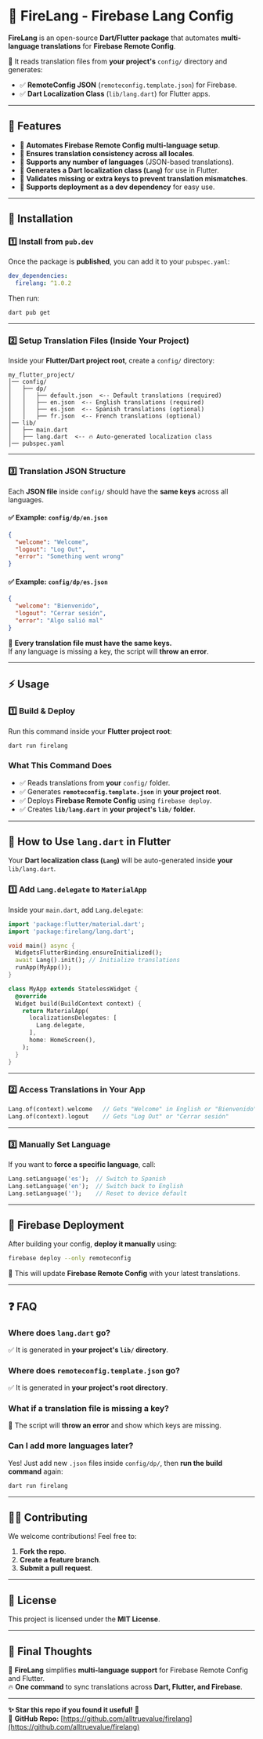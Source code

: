 # 🚀 FireLang - Firebase Lang Config

**FireLang** is an open-source **Dart/Flutter package** that automates **multi-language translations** for **Firebase Remote Config**. 

🔹 It reads translation files from **your project's** `config/` directory and generates:
- ✅ **RemoteConfig JSON** (`remoteconfig.template.json`) for Firebase.
- ✅ **Dart Localization Class** (`lib/lang.dart`) for Flutter apps.

---

## 📌 Features
- 🔹 **Automates Firebase Remote Config multi-language setup**.
- 🔹 **Ensures translation consistency across all locales**.
- 🔹 **Supports any number of languages** (JSON-based translations).
- 🔹 **Generates a Dart localization class (`Lang`)** for use in Flutter.
- 🔹 **Validates missing or extra keys to prevent translation mismatches**.
- 🔹 **Supports deployment as a dev dependency** for easy use.

---

## 🚀 Installation

### 1️⃣ Install from `pub.dev`
Once the package is **published**, you can add it to your `pubspec.yaml`:
```yaml
dev_dependencies:
  firelang: ^1.0.2
```
Then run:
```bash
dart pub get
```

---

### 2️⃣ Setup Translation Files (Inside Your Project)
Inside your **Flutter/Dart project root**, create a `config/` directory:

```
my_flutter_project/
│── config/
│   ├── dp/
│   │   ├── default.json  <-- Default translations (required)
│   │   ├── en.json  <-- English translations (required)
│   │   ├── es.json  <-- Spanish translations (optional)
│   │   ├── fr.json  <-- French translations (optional)
│── lib/
│   ├── main.dart
│   ├── lang.dart  <-- 🔥 Auto-generated localization class
│── pubspec.yaml
```

---

### 3️⃣ Translation JSON Structure
Each **JSON file** inside `config/` should have the **same keys** across all languages.

#### ✅ Example: `config/dp/en.json`
```json
{
  "welcome": "Welcome",
  "logout": "Log Out",
  "error": "Something went wrong"
}
```
#### ✅ Example: `config/dp/es.json`
```json
{
  "welcome": "Bienvenido",
  "logout": "Cerrar sesión",
  "error": "Algo salió mal"
}
```
🚨 **Every translation file must have the same keys.**  
If any language is missing a key, the script will **throw an error**.

---

## ⚡️ Usage

### 1️⃣ Build & Deploy
Run this command inside your **Flutter project root**:
```bash
dart run firelang
```

### What This Command Does
- ✅ Reads translations from **your** `config/` folder.
- ✅ Generates **`remoteconfig.template.json`** in **your project root**.
- ✅ Deploys **Firebase Remote Config** using `firebase deploy`.
- ✅ Creates **`lib/lang.dart`** in **your project's `lib/` folder**.

---
## 📌 How to Use `lang.dart` in Flutter

Your **Dart localization class (`Lang`)** will be auto-generated inside **your** `lib/lang.dart`.

### 1️⃣ Add `Lang.delegate` to `MaterialApp`
Inside your `main.dart`, add `Lang.delegate`:
```dart
import 'package:flutter/material.dart';
import 'package:firelang/lang.dart';

void main() async {
  WidgetsFlutterBinding.ensureInitialized();
  await Lang().init(); // Initialize translations
  runApp(MyApp());
}

class MyApp extends StatelessWidget {
  @override
  Widget build(BuildContext context) {
    return MaterialApp(
      localizationsDelegates: [
        Lang.delegate, 
      ],
      home: HomeScreen(),
    );
  }
}
```

---
### 2️⃣ Access Translations in Your App
```dart
Lang.of(context).welcome   // Gets "Welcome" in English or "Bienvenido" in Spanish
Lang.of(context).logout    // Gets "Log Out" or "Cerrar sesión"
```

---
### 3️⃣ Manually Set Language
If you want to **force a specific language**, call:
```dart
Lang.setLanguage('es');  // Switch to Spanish
Lang.setLanguage('en');  // Switch back to English
Lang.setLanguage('');    // Reset to device default
```

---
## 🔧 Firebase Deployment
After building your config, **deploy it manually** using:
```bash
firebase deploy --only remoteconfig
```
🚀 This will update **Firebase Remote Config** with your latest translations.

---
## ❓ FAQ

### **Where does `lang.dart` go?**
✅ It is generated in **your project's `lib/` directory**.

### **Where does `remoteconfig.template.json` go?**
✅ It is generated in **your project's root directory**.

### **What if a translation file is missing a key?**
🚨 The script will **throw an error** and show which keys are missing.

### **Can I add more languages later?**
Yes! Just add new `.json` files inside `config/dp/`, then **run the build command** again:
```bash
dart run firelang
```

---
## 👨‍💻 Contributing
We welcome contributions! Feel free to:
1. **Fork the repo**.
2. **Create a feature branch**.
3. **Submit a pull request**.

---
## 📜 License
This project is licensed under the **MIT License**.

---
## 🚀 Final Thoughts
🎯 **FireLang** simplifies **multi-language support** for Firebase Remote Config and Flutter.  
🔥 **One command** to sync translations across **Dart, Flutter, and Firebase**.

---
**✨ Star this repo if you found it useful!** 🚀  
📌 **GitHub Repo:** [https://github.com/alltruevalue/firelang](https://github.com/alltruevalue/firelang)
